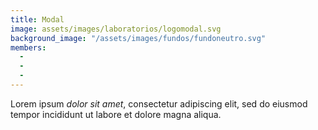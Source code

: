 ```yaml
---
title: Modal
image: assets/images/laboratorios/logomodal.svg
background_image: "/assets/images/fundos/fundoneutro.svg"
members: 
  -
  -
  -
---
```

Lorem ipsum _dolor sit amet_, consectetur adipiscing elit, sed do eiusmod tempor incididunt ut labore et dolore magna aliqua.